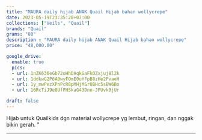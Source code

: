 ```yaml
---
title: "MAURA daily hijab ANAK Quail Hijab bahan wollycrepe"
date: 2023-05-19T23:35:28+07:00
collections: ["Veils", "Quail"]
brands: "Quail"
grams: "80"
description : "MAURA daily hijab ANAK Quail Hijab bahan wollycrepe"
price: "48,000.00"

google_drive:
  enable: true
  pics:
  - url: 1nZK636eGb72oHhDAqkGaFkOZxjuj8l2k
  - url: 1ddkwG2P6A0wyFOmE0uYFpB8zHe2PvaeH
  - url: 1y_mwPezXPnPcR8pMHjMSrUBHc5sBW6Bo
  - url: 16RcTiJ9e8UfFHSkaG43Dnn-JFUvk0jUr

draft: false
---
```


Hijab untuk Quailkids dgn material wollycrepe yg lembut, ringan, dan nggak bikin gerah. "

----------    
 
